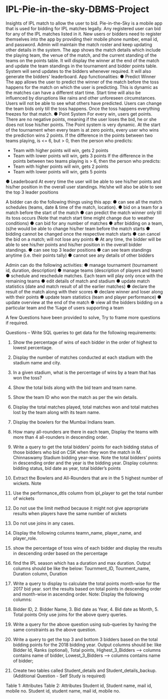 # IPL-Pie-in-the-sky-DBMS-Project
Insights of IPL match to allow the user to bid.
Pie-in-the-Sky is a mobile app that is used for bidding for IPL matches legally. Any registered user can bid for any of the IPL matches listed in it. New users or bidders need to register themselves into the app by providing their mobile phone number, email id, and password. Admin will maintain the match roster and keep updating other details in the system.
The app shows the match details which include the playing team, the venue of the match, and the current standing of the teams on the points table. It will display the winner at the end of the match and update the team standings in the tournament and bidder points table. System will send updates to the bidders whenever required. It will also generate the bidders' leaderboard.
App functionalities:
●	Predict Winner
The app allows the user to predict the winner of the match before the toss happens for the match on which the user is predicting. This is dynamic as the matches can have a different start time. Start time will also be influenced by disruptions like rains and other unforeseen circumstances. Users will not be able to see what others have predicted. Users can change the team bids only till the toss happens. Once the toss happens everything freezes for that match.
●	Point System
For every win, users get points. There are no negative points, meaning if the user loses the bid, he or she does not lose his/her points. The Point system is very dynamic. 
At the start of the tournament when every team is at zero points, every user who wins the prediction wins 2 points.
If the difference in the points between two teams playing, is <= 6, but > 0, then the person who predicts: 
-	Team with higher points will win, gets 2 points 
-	Team with lower points will win, gets 3 points
If the difference in the points between two teams playing is > 6, then the person who predicts: 
-	Team with higher points will win, gets 2 points 
-	Team with lower points will win, gets 5 points

●	Leaderboard
At every time the user will be able to see his/her points and his/her position in the overall user standings. He/she will also be able to see the top 3 leader positions

A bidder can do the following things using this app:
●	can see all the match schedules (teams, date & time of the match, location). 
●	bid on a team for a match before the start of the match 
●	can predict the match winner only till its toss occurs (Note that match start time might change due to weather conditions)
●	can bid for any number of matches
●	after bidding on a team, (s)he would be able to change his/her team before the match starts
●	bidding cannot be changed once the respective match starts
●	can cancel the bid on a match; will not lose any points
●	At any time, the bidder will be able to see his/her points and his/her position in the overall bidder standings. 
●	can see top 3 leader positions
●	can see team standings anytime (i.e. their points tally)
●	cannot see any details of other bidders

Admin can do the following activities:
●	manage tournament (tournament id, duration, description)
●	manage teams (description of players and team)
●	schedule and reschedule matches. Each team will play only once with the remaining teams
●	edit details of match and stadium
●	update match statistics (date and match result of all the earlier matches)
●	declare the result of the match along with their scores
●	declare winner and loser along with their points
●	update team statistics (team and player performance)
●	update overview at the end of the match
●	view all the bidders bidding on a particular team and the %age of users supporting a team





A few Questions have been provided to solve, Try to frame more questions if required.



Questions – Write SQL queries to get data for the following requirements:

1.	Show the percentage of wins of each bidder in the order of highest to lowest percentage.

2.	Display the number of matches conducted at each stadium with the stadium name and city.

3.	In a given stadium, what is the percentage of wins by a team that has won the toss?

4.	Show the total bids along with the bid team and team name.

5.	Show the team ID who won the match as per the win details.

6.	Display the total matches played, total matches won and total matches lost by the team along with its team name.

7.	Display the bowlers for the Mumbai Indians team.

8.	How many all-rounders are there in each team, Display the teams with more than 4 
all-rounders in descending order.


9.	 Write a query to get the total bidders' points for each bidding status of those bidders who bid on CSK when they won the match in M. Chinnaswamy Stadium bidding year-wise.
 Note the total bidders’ points in descending order and the year is the bidding year.
               Display columns: bidding status, bid date as year, total bidder’s points

10.	Extract the Bowlers and All-Rounders that are in the 5 highest number of wickets.
Note 
1. Use the performance_dtls column from ipl_player to get the total number of wickets
 2. Do not use the limit method because it might not give appropriate results when players have the same number of wickets
3.	Do not use joins in any cases.
4.	Display the following columns teamn_name, player_name, and player_role.

11.	show the percentage of toss wins of each bidder and display the results in descending order based on the percentage

12.	find the IPL season which has a duration and max duration.
Output columns should be like the below:
 Tournment_ID, Tourment_name, Duration column, Duration

13.	Write a query to display to calculate the total points month-wise for the 2017 bid year. sort the results based on total points in descending order and month-wise in ascending order.
Note: Display the following columns:
1.	Bidder ID, 2. Bidder Name, 3. Bid date as Year, 4. Bid date as Month, 5. Total points
Only use joins for the above query queries.

14.	Write a query for the above question using sub-queries by having the same constraints as the above question.

15.	Write a query to get the top 3 and bottom 3 bidders based on the total bidding points for the 2018 bidding year.
Output columns should be:
like
Bidder Id, Ranks (optional), Total points, Highest_3_Bidders --> columns contains name of bidder, Lowest_3_Bidders  --> columns contains name of bidder;

16.	Create two tables called Student_details and Student_details_backup. (Additional Question - Self Study is required)

Table 1: Attributes 		Table 2: Attributes
Student id, Student name, mail id, mobile no.	Student id, student name, mail id, mobile no.
